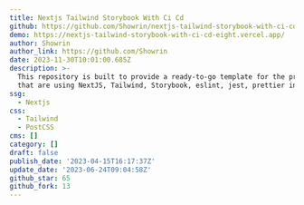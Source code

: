 ```yaml
---
title: Nextjs Tailwind Storybook With Ci Cd
github: https://github.com/Showrin/nextjs-tailwind-storybook-with-ci-cd
demo: https://nextjs-tailwind-storybook-with-ci-cd-eight.vercel.app/
author: Showrin
author_link: https://github.com/Showrin
date: 2023-11-30T10:01:00.685Z
description: >-
  This repository is built to provide a ready-to-go template for the projects
  that are using NextJS, Tailwind, Storybook, eslint, jest, prettier in them.
ssg:
  - Nextjs
css:
  - Tailwind
  - PostCSS
cms: []
category: []
draft: false
publish_date: '2023-04-15T16:17:37Z'
update_date: '2023-06-24T09:04:58Z'
github_star: 65
github_fork: 13
---
```

